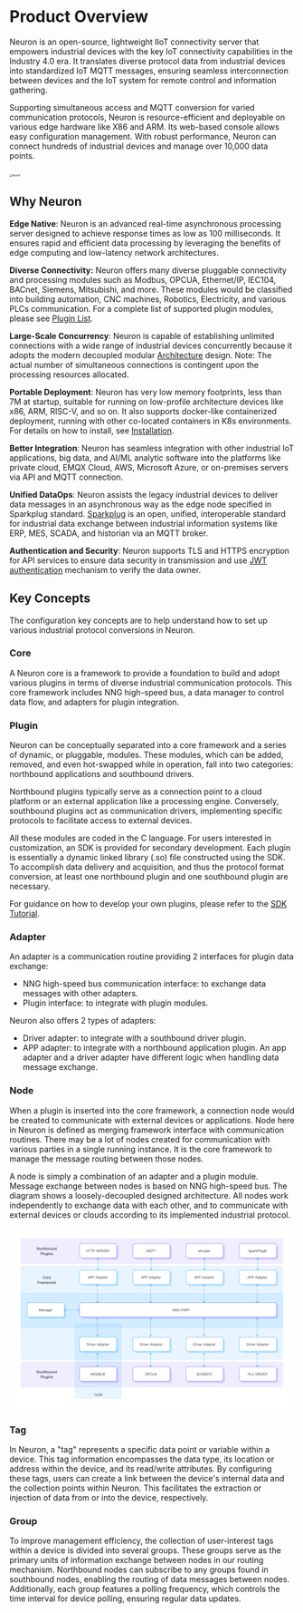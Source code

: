 # Product Overview

Neuron is an open-source, lightweight IIoT connectivity server that empowers industrial devices with the key IoT connectivity capabilities in the Industry 4.0 era. It translates diverse protocol data from industrial devices into standardized IoT MQTT messages, ensuring seamless interconnection between devices and the IoT system for remote control and information gathering.

Supporting simultaneous access and MQTT conversion for varied communication protocols, Neuron is resource-efficient and deployable on various edge hardware like X86 and ARM. Its web-based console allows easy configuration management. With robust performance, Neuron can connect hundreds of industrial devices and manage over 10,000 data points.

<img src="./introduction/assets/neuron.png" alt="Neuron" style="zoom:30%;" />

## Why Neuron

**Edge Native**: Neuron is an advanced real-time asynchronous processing server designed to achieve response times as low as 100 milliseconds. It ensures rapid and efficient data processing by leveraging the benefits of edge computing and low-latency network architectures.

**Diverse Connectivity:** Neuron offers many diverse pluggable connectivity and processing modules such as Modbus, OPCUA, Ethernet/IP, IEC104, BACnet, Siemens, Mitsubishi, and more. These modules would be classified into building automation, CNC machines, Robotics, Electricity, and various PLCs communication. For a complete list of supported plugin modules, please see [Plugin List](./introduction/plugin-list/plugin-list.md).

**Large-Scale Concurrency**: Neuron is capable of establishing unlimited connections with a wide range of industrial devices concurrently because it adopts the modern decoupled modular [Architecture](./introduction/architecture/architecture.md) design. Note: The actual number of simultaneous connections is contingent upon the processing resources allocated.

**Portable Deployment**: Neuron has very low memory footprints, less than 7M at startup, suitable for running on low-profile architecture devices like x86, ARM, RISC-V, and so on. It also supports docker-like containerized deployment, running with other co-located containers in K8s environments. For details on how to install, see [Installation](./installation/installation.md). 

**Better Integration**: Neuron has seamless integration with other industrial IoT applications, big data, and AI/ML analytic software into the platforms like private cloud, EMQX Cloud, AWS, Microsoft Azure, or on-premises servers via API and MQTT connection.

**Unified DataOps**: Neuron assists the legacy industrial devices to deliver data messages in an asynchronous way as the edge node specified in Sparkplug standard. [Sparkplug](./use-cases/sparkplug/sparkplug.md) is an open, unified, interoperable standard for industrial data exchange between industrial information systems like ERP, MES, SCADA, and historian via an MQTT broker.

**Authentication and Security**: Neuron supports TLS and HTTPS encryption for API services to ensure data security in transmission and use [JWT authentication](./http-api/jwt.md) mechanism to verify the data owner.

## Key Concepts

The configuration key concepts are to help understand how to set up various industrial protocol conversions in Neuron.

### Core

A Neuron core is a framework to provide a foundation to build and adopt various plugins in terms of diverse industrial communication protocols. This core framework includes NNG high-speed bus, a data manager to control data flow, and adapters for plugin integration. 

### Plugin

Neuron can be conceptually separated into a core framework and a series of dynamic, or pluggable, modules. These modules, which can be added, removed, and even hot-swapped while in operation, fall into two categories: northbound applications and southbound drivers.

Northbound plugins typically serve as a connection point to a cloud platform or an external application like a processing engine. Conversely, southbound plugins act as communication drivers, implementing specific protocols to facilitate access to external devices.

All these modules are coded in the C language. For users interested in customization, an SDK is provided for secondary development. Each plugin is essentially a dynamic linked library (.so) file constructed using the SDK. To accomplish data delivery and acquisition, and thus the protocol format conversion, at least one northbound plugin and one southbound plugin are necessary.

For guidance on how to develop your own plugins, please refer to the [SDK Tutorial](./dev-guide/sdk-tutorial/sdk-tutorial.md).

### Adapter

An adapter is a communication routine providing 2 interfaces for plugin data exchange:

- NNG high-speed bus communication interface: to exchange data messages with other adapters. 
- Plugin interface: to integrate with plugin modules. 

Neuron also offers 2 types of adapters:

- Driver adapter: to integrate with a southbound driver plugin. 
- APP adapter: to integrate with a northbound application plugin. An app adapter and a driver adapter have different logic when handling data message exchange.
### Node

When a plugin is inserted into the core framework, a connection node would be created to communicate with external devices or applications. Node here in Neuron is defined as merging framework interface with communication routines. There may be a lot of nodes created for communication with various parties in a single running instance. It is the core framework to manage the message routing between those nodes. 

A node is simply a combination of an adapter and a plugin module. Message exchange between nodes is based on NNG high-speed bus. The diagram shows a loosely-decoupled designed architecture. All nodes work independently to exchange data with each other, and to communicate with external devices or clouds according to its implemented industrial protocol.

![Architecture](./assets/concepts-node.png)

### Tag

In Neuron, a "tag" represents a specific data point or variable within a device. This tag information encompasses the data type, its location or address within the device, and its read/write attributes. By configuring these tags, users can create a link between the device's internal data and the collection points within Neuron. This facilitates the extraction or injection of data from or into the device, respectively.

### Group

To improve management efficiency, the collection of user-interest tags within a device is divided into several groups. These groups serve as the primary units of information exchange between nodes in our routing mechanism. Northbound nodes can subscribe to any groups found in southbound nodes, enabling the routing of data messages between nodes. Additionally, each group features a polling frequency, which controls the time interval for device polling, ensuring regular data updates.
